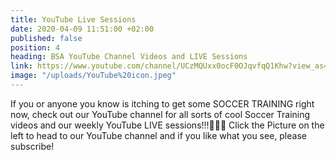 ```yaml
---
title: YouTube Live Sessions
date: 2020-04-09 11:51:00 +02:00
published: false
position: 4
heading: BSA YouTube Channel Videos and LIVE Sessions
link: https://www.youtube.com/channel/UCzMQUxx0ocF0OJqvfqQ1Khw?view_as=subscriber
image: "/uploads/YouTube%20icon.jpeg"
---
```


If you or anyone you know is itching to get some SOCCER TRAINING right now, check out our YouTube channel for all sorts of cool Soccer Training videos and our weekly YouTube LIVE sessions!!!💪💪💪 Click the Picture on the left to head to our YouTube channel and if you like what you see, please subscribe!